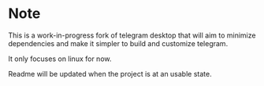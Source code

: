 # Note
This is a work-in-progress fork of telegram desktop that will aim to minimize dependencies and make it simpler to build and customize telegram.

It only focuses on linux for now.

Readme will be updated when the project is at an usable state.

